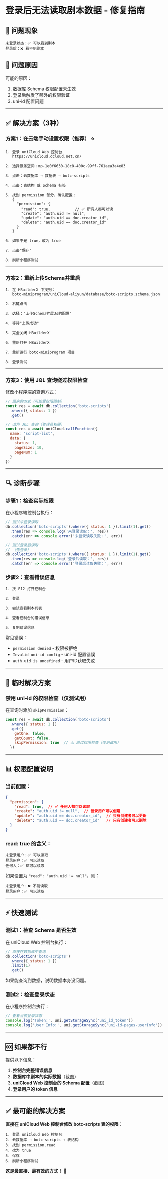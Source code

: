 # 登录后无法读取剧本数据 - 修复指南

## 🐛 问题现象

```
未登录状态：✅ 可以看到剧本
登录后：❌ 看不到剧本
```

## 🎯 问题原因

可能的原因：
1. 数据库 Schema 权限配置未生效
2. 登录后触发了额外的权限验证
3. uni-id 配置问题

---

## ✅ 解决方案（3种）

### **方案1：在云端手动设置权限（推荐）** ⭐

```
1. 登录 uniCloud Web 控制台
   https://unicloud.dcloud.net.cn/

2. 选择服务空间：mp-1e0f6630-18c8-400c-99ff-761aea3a4e83

3. 点击：云数据库 → 数据表 → botc-scripts

4. 点击：表结构 或 Schema 标签

5. 找到 permission 部分，确认配置：
   {
     "permission": {
       "read": true,           // ✅ 所有人都可以读
       "create": "auth.uid != null",
       "update": "auth.uid == doc.creator_id",
       "delete": "auth.uid == doc.creator_id"
     }
   }

6. 如果不是 true，改为 true

7. 点击"保存"

8. 刷新小程序测试
```

---

### **方案2：重新上传Schema并重启**

```
1. 在 HBuilderX 中找到：
   botc-miniprogram/uniCloud-aliyun/database/botc-scripts.schema.json

2. 右键点击

3. 选择："上传Schema扩展Js的配置"

4. 等待"上传成功"

5. 完全关闭 HBuilderX

6. 重新打开 HBuilderX

7. 重新运行 botc-miniprogram 项目

8. 登录测试
```

---

### **方案3：使用 JQL 查询绕过权限检查**

修改小程序端的查询方式：

```javascript
// 原来的方式（可能受权限限制）
const res = await db.collection('botc-scripts')
  .where({ status: 1 })
  .get()

// 改为 JQL 查询（管理员权限）
const res = await uniCloud.callFunction({
  name: 'script-list',
  data: {
    status: 1,
    pageSize: 10,
    pageNum: 1
  }
})
```

---

## 🔍 诊断步骤

### **步骤1：检查实际权限**

在小程序端控制台执行：

```javascript
// 测试未登录读取
db.collection('botc-scripts').where({ status: 1 }).limit(1).get()
  .then(res => console.log('未登录读取：', res))
  .catch(err => console.error('未登录读取失败：', err))

// 测试登录后读取
// （先登录）
db.collection('botc-scripts').where({ status: 1 }).limit(1).get()
  .then(res => console.log('登录后读取：', res))
  .catch(err => console.error('登录后读取失败：', err))
```

### **步骤2：查看错误信息**

```
1. 按 F12 打开控制台

2. 登录

3. 尝试查看剧本列表

4. 查看控制台的错误信息

5. 复制错误信息
```

常见错误：
- `permission denied` - 权限被拒绝
- `Invalid uni-id config` - uni-id 配置错误
- `auth.uid is undefined` - 用户ID获取失败

---

## 🎯 临时解决方案

### **禁用 uni-id 的权限检查（仅测试用）**

在查询时添加 `skipPermission`：

```javascript
const res = await db.collection('botc-scripts')
  .where({ status: 1 })
  .get({
    getOne: false,
    getCount: false,
    skipPermission: true  // ⚠️ 跳过权限检查（仅测试用）
  })
```

---

## 📊 权限配置说明

### **当前配置：**

```json
{
  "permission": {
    "read": true,  // ✅ 任何人都可以读取
    "create": "auth.uid != null",  // 登录用户可以创建
    "update": "auth.uid == doc.creator_id",  // 只有创建者可以更新
    "delete": "auth.uid == doc.creator_id"   // 只有创建者可以删除
  }
}
```

### **read: true 的含义：**

```
未登录用户：✅ 可以读取
登录用户：✅ 可以读取
任何人：✅ 都可以读取
```

如果设置为 `"read": "auth.uid != null"`，则：
```
未登录用户：❌ 不能读取
登录用户：✅ 可以读取
```

---

## ⚡ 快速测试

### **测试1：检查 Schema 是否生效**

在 uniCloud Web 控制台执行：

```javascript
// 直接在数据库中查询
db.collection('botc-scripts')
  .where({ status: 1 })
  .limit(1)
  .get()
```

如果能查询到数据，说明数据本身没问题。

### **测试2：检查登录状态**

在小程序控制台执行：

```javascript
// 查看当前登录状态
console.log('Token:', uni.getStorageSync('uni_id_token'))
console.log('User Info:', uni.getStorageSync('uni-id-pages-userInfo'))
```

---

## 🆘 如果都不行

提供以下信息：

1. **控制台完整错误信息**
2. **数据库中剧本的实际数据**（截图）
3. **uniCloud Web 控制台的 Schema 配置**（截图）
4. **登录用户的 token 信息**

---

## ✅ 最可能的解决方案

**直接在 uniCloud Web 控制台修改 botc-scripts 表的权限：**

```
1. 登录 uniCloud Web 控制台
2. 云数据库 → botc-scripts → 表结构
3. 找到 permission.read
4. 改为 true
5. 保存
6. 刷新小程序测试
```

**这是最直接、最有效的方式！** 🚀


